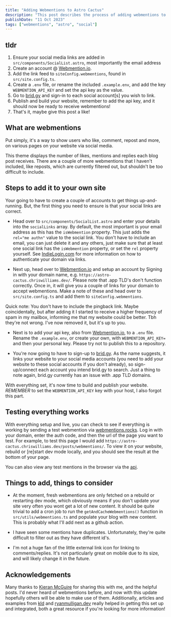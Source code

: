 ```yaml
---
title: "Adding Webmentions to Astro Cactus"
description: "This post describes the process of adding webmentions to your own site"
publishDate: "11 Oct 2023"
tags: ["webmentions", "astro", "social"]
---
```


## tldr

1. Ensure your social media links are added in `src/components/SocialList.astro`, most importantly the email address
2. Create an account @ [Webmention.io](https://webmention.io/).
3. Add the link feed to `siteConfig.webmentions`, found in `src/site.config.ts`.
4. Create a `.env` file, or rename the included `.example.env`, and add the key `WEBMENTION_API_KEY` and set the api key
   as the value.
5. Go to [brid.gy](https://brid.gy/) and sign-in to each social account[s] you wish to link.
6. Publish and build your website, remember to add the api key, and it should now be ready to receive webmentions!
7. That's it, maybe give this post a like!

## What are webmentions

Put simply, it's a way to show users who like, comment, repost and more, on various pages on your website via social
media.

This theme displays the number of likes, mentions and replies each blog post receives. There are a couple of more
webmentions that I haven't included, like reposts, which are currently filtered out, but shouldn't be too difficult to
include.

## Steps to add it to your own site

Your going to have to create a couple of accounts to get things up-and-running. But, the first thing you need to ensure
is that your social links are correct.

- Head over to `src/components/SocialList.astro` and enter your details into the `socialLinks` array. By default, the
  most important is your email address as this has the `isWebmention` property. This just adds the `rel="me authn"`
  value to the social link. You don't have to include an email, you can just delete it and any others, just make sure
  that at least one social link has the `isWebmention` property, or set the `rel` property yourself.
  See [IndieLogin.com](https://indielogin.com/setup) for more information on how to authenticate your domain via links.

- Next up, head over to [Webmention.io](https://webmention.io/) and setup an account by Signing in with your domain
  name, e.g. `https://astro-cactus.chriswilliams.dev/`. Please note that .app TLD's don't function correctly. Once in,
  it will give you a couple of links for your domain to accept webmentions. Make a note of these and head over
  to `src/site.config.ts` and add them to `siteConfig.webmentions`.

Quick note: You don't have to include the pingback link. Maybe coincidentally, but after adding it I started to receive
a higher frequency of spam in my mailbox, informing me that my website could be better. Tbh they're not wrong. I've now
removed it, but it's up to you.

- Next is to add your api key, also from [Webmention.io](https://webmention.io/), to a `.env` file. Rename
  the `.example.env`, or create your own, with `WEBMENTION_API_KEY=` and then your personal key. Please try not to
  publish this to a repository.

- You're now going to have to sign-up to [brid.gy](https://brid.gy/). As the name suggests, it links your website to
  your social media accounts (you need to add your website to these social accounts if you don't already), so
  sign-up/connect each account you intend brid.gy to search. Just a thing to note again, brid.gy currently has an issue
  with .app TLD domains.

With everything set, it's now time to build and publish your website. _REMEMBER_ to set the `WEBMENTION_API_KEY` key
with your host, I also forgot this part.

## Testing everything works

With everything setup and live, you can check to see if everything is working by sending a test webmention
via [webmentions.rocks](https://webmention.rocks/receive/1). Log in with your domain, enter the auth code, and then the
url of the page you want to test. For example, to test this page I would
add `https://astro-cactus.chriswilliams.dev/posts/webmentions/`. To view it on your website, rebuild or [re]start dev
mode locally, and you should see the result at the bottom of your page.

You can also view any test mentions in the browser via the [api](https://github.com/aaronpk/webmention.io#api).

## Things to add, things to consider

- At the moment, fresh webmentions are only fetched on a rebuild or restarting dev mode, which obviously means if you
  don't update your site very often you wont get a lot of new content. It should be quite trivial to add a cron job to
  run the `getAndCacheWebmentions()` function in `src/utils/webmentions.ts` and populate your blog with new content.
  This is probably what I'll add next as a github action.

- I have seen some mentions have duplicates. Unfortunately, they're quite difficult to filter out as they have different
  id's.

- I'm not a huge fan of the little external link icon for linking to comments/replies. It's not particularly great on
  mobile due to its size, and will likely change it in the future.

## Acknowledgements

Many thanks to [Kieran McGuire](https://github.com/chrismwilliams/astro-theme-cactus/issues/107#issue-1863931105) for
sharing this with me, and the helpful posts. I'd never heard of webmentions before, and now with this update hopefully
others will be able to make use of them. Additionally, articles and examples
from [kld](https://kld.dev/adding-webmentions/) and [ryanmulligan.dev](https://ryanmulligan.dev/blog/) really helped in
getting this set up and integrated, both a great resource if you're looking for more information!
